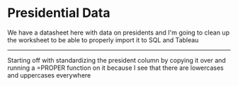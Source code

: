 # Presidential Data
We have a datasheet here with data on presidents and I'm going to clean up the worksheet to be able to properly import it to SQL and Tableau


***

Starting off with standardizing the president column by copying it over and running a =PROPER function on it because I see that there are lowercases and uppercases everywhere
